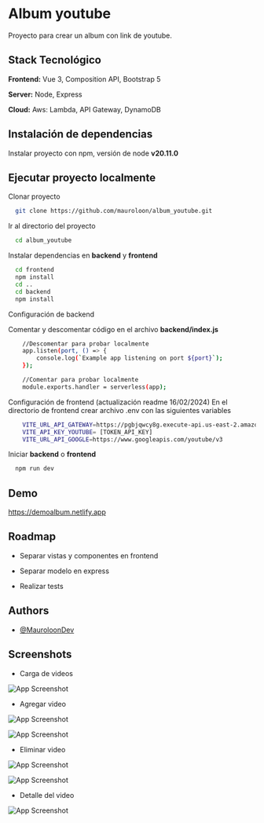 
# Album youtube

Proyecto para crear un album con link de youtube.



## Stack Tecnológico

**Frontend:** Vue 3, Composition API, Bootstrap 5

**Server:** Node, Express

**Cloud:** Aws: Lambda, API Gateway, DynamoDB


## Instalación de dependencias

Instalar proyecto con npm, versión de node **v20.11.0**
    
## Ejecutar proyecto localmente

Clonar proyecto

```bash
  git clone https://github.com/mauroloon/album_youtube.git
```

Ir al directorio del proyecto

```bash
  cd album_youtube
```

Instalar dependencias en **backend** y **frontend**

```bash
  cd frontend
  npm install
  cd ..
  cd backend
  npm install
```

Configuración de backend

Comentar y descomentar código en el archivo **backend/index.js**
```bash
    //Descomentar para probar localmente
    app.listen(port, () => {
        console.log(`Example app listening on port ${port}`);
    });

    //Comentar para probar localmente
    module.exports.handler = serverless(app);
```

Configuración de frontend (actualización readme 16/02/2024)
En el directorio de frontend crear archivo .env con las siguientes variables

```bash
    VITE_URL_API_GATEWAY=https://pgbjqwcy8g.execute-api.us-east-2.amazonaws.com/v1
    VITE_API_KEY_YOUTUBE= [TOKEN_API_KEY]
    VITE_URL_API_GOOGLE=https://www.googleapis.com/youtube/v3
```

Iniciar **backend** o **frontend**

```bash
  npm run dev
```


## Demo

https://demoalbum.netlify.app
## Roadmap

- Separar vistas y componentes en frontend

- Separar modelo en express

- Realizar tests


## Authors

- [@MauroloonDev](https://github.com/mauroloon)


## Screenshots

- Carga de videos

![App Screenshot](https://i.postimg.cc/877WcwXT/Captura-de-pantalla-2024-02-15-224912.png)

- Agregar video

![App Screenshot](https://i.postimg.cc/B8DKcbGy/Captura-de-pantalla-2024-02-15-225014.png)

![App Screenshot](https://i.postimg.cc/7JPJkNT8/Captura-de-pantalla-2024-02-15-225046.png)

- Eliminar video

![App Screenshot](https://i.postimg.cc/MngBQRgV/Captura-de-pantalla-2024-02-15-225129.png)

![App Screenshot](https://i.postimg.cc/xJ2bsQfd/Captura-de-pantalla-2024-02-15-225142.png)

- Detalle del video 

![App Screenshot](https://i.postimg.cc/PrFXmt7C/Captura-de-pantalla-2024-02-15-225918.png)
